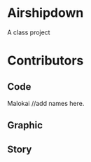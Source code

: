 # Airshipdown
A class project
# Contributors

## Code
Malokai 
//add names here.
## Graphic

## Story
